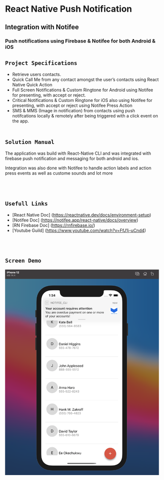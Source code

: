 # React Native Push Notification

## Integration with Notifee

### Push notifications using Firebase & Notifee for both Android & iOS

## `Project Specifications`

- Retrieve users contacts.
- Quick Call Me from any contact amongst the user’s contacts using React Native Quick Action
- Full Screen Notifications & Custom Ringtone for Android using Notifee for presenting, with accept or reject.
- Critical Notifications & Custom Ringtone for iOS also using Notifee for presenting, with accept or reject using Notifee Press Action
- SMS & MMS (Image in notification) from contacts using push notifcations locally & remotely after being triggered with a click event on the app.
  <br><br>

## `Solution Manual`

The application was build with React-Native CLI and was integrated with firebase push notification and messaging for both android and ios.

Integration was also done with Notifee to handle action labels and action press events as well as custome sounds and lot more

<br><br>

## `Usefull Links`

- [React Native Doc] (https://reactnative.dev/docs/environment-setup)
- [Notifee Doc] (https://notifee.app/react-native/docs/overview)
- [RN Firebase Doc] (https://rnfirebase.io/)
- [Youtube Guild] (https://www.youtube.com/watch?v=FfJ1j-uCnd4)

<br><br>

## `Screen Demo`

![Demo](./src/assets/phone.png)
